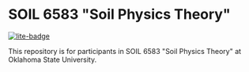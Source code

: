 # SOIL 6583 "Soil Physics Theory"

[![lite-badge](https://jupyterlite.rtfd.io/en/latest/_static/badge.svg)](https://jupyterlite.github.io/demo)

This repository is for participants in SOIL 6583 "Soil Physics Theory" at Oklahoma State University.
